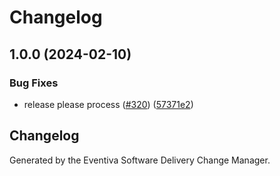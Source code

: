 # Changelog

## 1.0.0 (2024-02-10)

### Bug Fixes

- release please process ([#320](https://github.com/Eventiva/Eventiva/issues/320)) ([57371e2](https://github.com/Eventiva/Eventiva/commit/57371e2d2391bf729d491ff9b1ce90107a45a4c5))

## Changelog

Generated by the Eventiva Software Delivery Change Manager.

